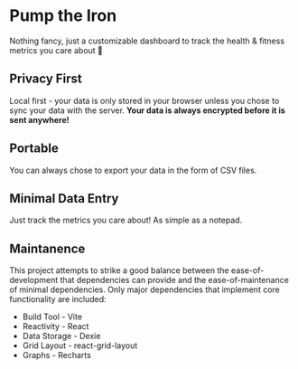 # Pump the Iron
Nothing fancy, just a customizable dashboard to track the health & fitness metrics you care about 💪

## Privacy First
Local first - your data is only stored in your browser unless you chose to sync your data with the server. **Your data is always encrypted before it is sent anywhere!**

## Portable
You can always chose to export your data in the form of CSV files.

## Minimal Data Entry
Just track the metrics you care about! As simple as a notepad.

## Maintanence
This project attempts to strike a good balance between the ease-of-development that dependencies can provide and the ease-of-maintenance of minimal dependencies. Only major dependencies that implement core functionality are included:

 - Build Tool - Vite
 - Reactivity - React
 - Data Storage - Dexie
 - Grid Layout - react-grid-layout
 - Graphs - Recharts
